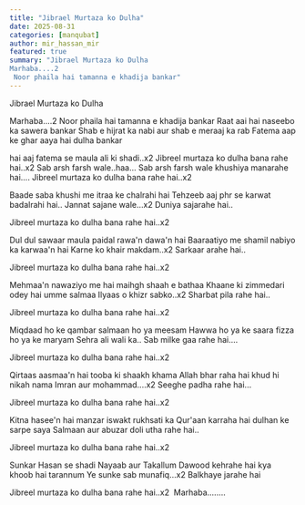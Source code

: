 ```yaml
---
title: "Jibrael Murtaza ko Dulha"
date: 2025-08-31
categories: [manqubat]
author: mir_hassan_mir
featured: true
summary: "Jibrael Murtaza ko Dulha  
Marhaba....2
 Noor phaila hai tamanna e khadija bankar"
---
```

Jibrael Murtaza ko Dulha 
  
Marhaba....2
 Noor phaila hai tamanna e khadija bankar
 Raat aai hai naseebo ka sawera bankar
 Shab e hijrat ka nabi aur shab e meraaj ka rab
 Fatema aap ke ghar aaya hai dulha bankar
 
 hai aaj fatema se maula ali ki shadi..x2
 Jibreel murtaza ko dulha bana rahe hai..x2
 Sab arsh farsh wale..haa...
 Sab arsh farsh wale khushiya manarahe hai....
 Jibreel murtaza ko dulha bana rahe hai..x2
 
 Baade saba khushi me itraa ke chalrahi hai
 Tehzeeb aaj phr se karwat badalrahi hai..
 Jannat sajane wale...x2
 Duniya sajarahe hai..
 
 Jibreel murtaza ko dulha bana rahe hai..x2
 
 Dul dul sawaar maula paidal rawa'n dawa'n hai
 Baaraatiyo me shamil nabiyo ka karwaa'n hai
 Karne ko khair makdam..x2
 Sarkaar arahe hai..
 
 Jibreel murtaza ko dulha bana rahe hai..x2
 
 Mehmaa'n nawaziyo me hai maihgh shaah e bathaa
 Khaane ki zimmedari odey hai umme salmaa
 Ilyaas o khizr sabko..x2
 Sharbat pila rahe hai..
 
 Jibreel murtaza ko dulha bana rahe hai..x2
 
 Miqdaad ho ke qambar salmaan ho ya meesam
 Hawwa ho ya ke saara fizza ho ya ke maryam
 Sehra ali wali ka..
 Sab milke gaa rahe hai....
 
 Jibreel murtaza ko dulha bana rahe hai..x2
 
 Qirtaas aasmaa'n hai tooba ki shaakh khama
 Allah bhar raha hai khud hi nikah nama
 Imran aur mohammad....x2
 Seeghe padha rahe hai...
 
 Jibreel murtaza ko dulha bana rahe hai..x2
 
 Kitna hasee'n hai manzar iswakt rukhsati ka
 Qur'aan karraha hai dulhan ke sarpe saya
 Salmaan aur abuzar doli utha rahe hai..
 
 Jibreel murtaza ko dulha bana rahe hai..x2
 
 Sunkar Hasan se shadi Nayaab aur Takallum
 Dawood kehrahe hai kya khoob hai tarannum
 Ye sunke sab munafiq...x2
 Balkhaye jarahe hai
 
 Jibreel murtaza ko dulha bana rahe hai..x2
 Marhaba........

